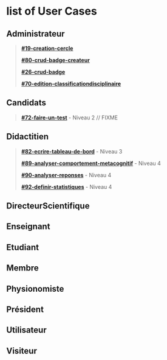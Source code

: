 # list of User Cases
## Administrateur
>**[#19-creation-cercle](https://github.com/PremierLangage/platon-conception/blob/master/UC/Administrateur/creation-cercle.md)**
>
>**[#80-crud-badge-createur](https://github.com/PremierLangage/platon-conception/blob/master/UC/Administrateur/crud-badge-createur.md)**
>
> **[#26-crud-badge](https://github.com/PremierLangage/platon-conception/blob/master/UC/Administrateur/crud-badge.md)**
>
> **[#70-edition-classificationdisciplinaire](https://github.com/PremierLangage/platon-conception/blob/master/UC/Administrateur/edition-classificationdisciplinaire.md)**
## Candidats
> **[#72-faire-un-test](https://github.com/PremierLangage/platon-conception/blob/master/UC/Administrateur/edition-classificationdisciplinaire.md)** - Niveau 2 // FIXME
## Didactitien
> **[#82-ecrire-tableau-de-bord](https://github.com/PremierLangage/platon-conception/blob/master/UC/Didactitien/ecrire-tableau-de-bord.md)** - Niveau 3
>
> **[#89-analyser-comportement-metacognitif](https://github.com/PremierLangage/platon-conception/blob/master/UC/Didactitien/analyser-comportement-metacognitif.md)** - Niveau 4
>
> **[#90-analyser-reponses](https://github.com/PremierLangage/platon-conception/blob/master/UC/Didactitien/analyser-reponses.md)** - Niveau 4
>
> **[#92-definir-statistiques](https://github.com/PremierLangage/platon-conception/blob/master/UC/Didactitien/definir-statistiques.md)** - Niveau 4
## DirecteurScientifique
## Enseignant
## Etudiant
## Membre
## Physionomiste
## Président
## Utilisateur
## Visiteur

